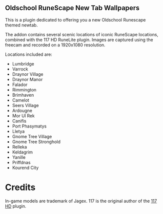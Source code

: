 Oldschool RuneScape New Tab Wallpapers
---

This is a plugin dedicated to offering you a new Oldschool Runescape themed newtab.

The addon contains several scenic locations of iconic RuneScape locations, combined with the 117 HD RuneLite plugin. Images are captured using the freecam and recorded on a 1920x1080 resolution.

Locations included are:
* Lumbridge
* Varrock
* Draynor Village
* Draynor Manor
* Falador
* Rimmington
* Brimhaven
* Camelot
* Seers Village
* Ardougne
* Mor Ul Rek
* Canifis
* Port Phasymatys
* Lletya
* Gnome Tree Village
* Gnome Tree Stronghold
* Relleka
* Keldagrim
* Yanille
* Priffdnas
* Kourend City


# Credits

In-game models are trademark of Jagex. 117 is the original author of the [117 HD] plugin.

[Oldschool RuneScape]:[https://oldschool.runescape.com/]
[117]:[https://twitter.com/117scape]
[117 HD]:[]https://github.com/117HD/RLHD]
[Jagex]:[https://jagex.com/]
